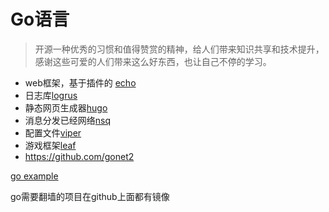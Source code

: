 ﻿# Go语言

> 开源一种优秀的习惯和值得赞赏的精神，给人们带来知识共享和技术提升，感谢这些可爱的人们带来这么好东西，也让自己不停的学习。

- web框架，基于插件的 [echo](https://github.com/labstack/echo)
- 日志库[logrus](https://github.com/Sirupsen/logrus)
- 静态网页生成器[hugo](http://gohugo.io/overview/quickstart/)
- 消息分发已经网络[nsq](https://github.com/nsqio/nsq)
- 配置文件[viper](https://github.com/spf13/viper)
- 游戏框架[leaf](https://github.com/name5566/leaf)
- https://github.com/gonet2


[go example](https://gobyexample.com/)

go需要翻墙的项目在github上面都有镜像